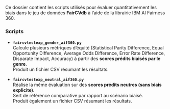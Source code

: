 Ce dossier contient les scripts utilisés pour évaluer quantitativement les biais dans le jeu de données **FairCVdb** à l’aide de la librairie IBM AI Fairness 360.  

### Scripts  

- **`faircvtestexp_gender_aif360.py`**  
  Calcule plusieurs métriques d’équité (Statistical Parity Difference, Equal Opportunity Difference, Average Odds Difference, Error Rate Difference, Disparate Impact, Accuracy) à partir des **scores prédits biaisés par le genre**.  
  Produit un fichier CSV résumant les résultats.  

- **`faircvtestexp_neutral_aif360.py`**  
  Réalise la même évaluation sur des **scores prédits neutres (sans biais explicite)**.  
  Sert de référence comparative par rapport au scénario biaisé.  
  Produit également un fichier CSV résumant les résultats.  
